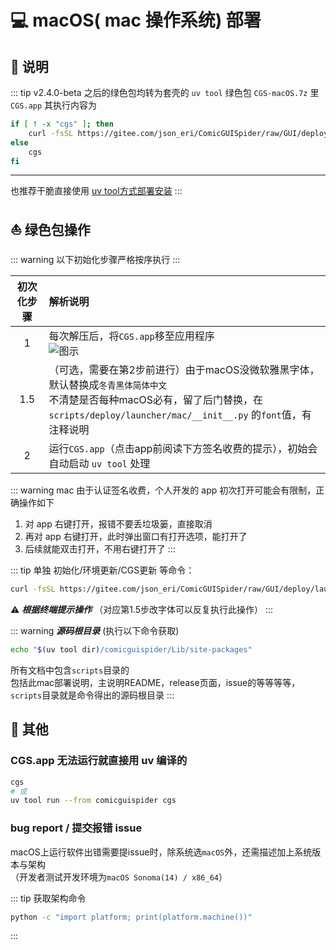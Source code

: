 # 💻 macOS( mac 操作系统) 部署

## 📑 说明

::: tip v2.4.0-beta 之后的绿色包均转为套壳的 `uv tool`
绿色包 `CGS-macOS.7z` 里 `CGS.app` 其执行内容为

```bash
if [ ! -x "cgs" ]; then
    curl -fsSL https://gitee.com/json_eri/ComicGUISpider/raw/GUI/deploy/launcher/mac/init.bash | bash && cgs
else
    cgs
fi
```

---

也推荐干脆直接使用 [uv tool方式部署安装](/deploy/quick-start#1-下载--部署)
:::

## ⛵️ 绿色包操作

::: warning 以下初始化步骤严格按序执行
:::

|   初次化步骤    | 解析说明                                                                                                                                                                                                                                                                           |
|:------:|:-------------------------------------------------------------------------------------------------------------------------------------------------------------------------------------------------------------------------------------------------------------------------------|
| 1   | 每次解压后，将`CGS.app`移至应用程序<br/> ![图示](../assets/img/deploy/mac-app-move.jpg)|
| 1.5   | （可选，需要在第2步前进行）由于macOS没微软雅黑字体，默认替换成`冬青黑体简体中文`<br/>不清楚是否每种macOS必有，留了后门替换，在 `scripts/deploy/launcher/mac/__init__.py` 的`font`值，有注释说明 |
| 2   | 运行`CGS.app`（点击app前阅读下方签名收费的提示），初始会自动启动 `uv tool` 处理 |

::: warning mac 由于认证签名收费，个人开发的 app 初次打开可能会有限制，正确操作如下

1. 对 app 右键打开，报错不要丢垃圾篓，直接取消
2. 再对 app 右键打开，此时弹出窗口有打开选项，能打开了
3. 后续就能双击打开，不用右键打开了
:::

::: tip 单独 初始化/环境更新/CGS更新 等命令：
```bash
curl -fsSL https://gitee.com/json_eri/ComicGUISpider/raw/GUI/deploy/launcher/mac/init.bash | bash
```
⚠️ _**根据终端提示操作**_ （对应第1.5步改字体可以反复执行此操作）
:::

::: warning _**源码根目录**_ (执行以下命令获取)
```bash
echo "$(uv tool dir)/comicguispider/Lib/site-packages"
```

所有文档中包含`scripts`目录的  
包括此mac部署说明，主说明README，release页面，issue的等等等等，  
`scripts`目录就是命令得出的源码根目录
:::

## 🔰 其他

### CGS.app 无法运行就直接用 uv 编译的

```bash
cgs
# 或
uv tool run --from comicguispider cgs
```

### bug report / 提交报错 issue

macOS上运行软件出错需要提issue时，除系统选`macOS`外，还需描述加上系统版本与架构  
（开发者测试开发环境为`macOS Sonoma(14) / x86_64`）

::: tip 获取架构命令
```bash
python -c "import platform; print(platform.machine())"
```
:::
